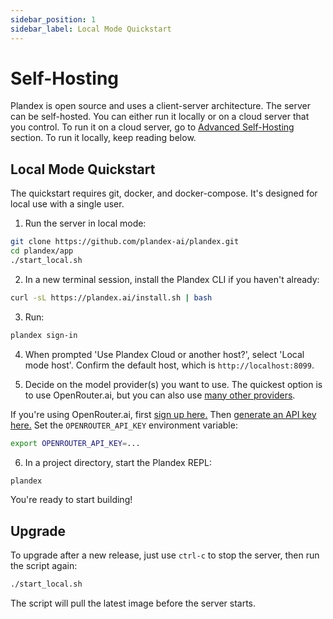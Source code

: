 ```yaml
---
sidebar_position: 1
sidebar_label: Local Mode Quickstart
---
```


# Self-Hosting

Plandex is open source and uses a client-server architecture. The server can be self-hosted. You can either run it locally or on a cloud server that you control. To run it on a cloud server, go to  [Advanced Self-Hosting](advanced-self-hosting.md) section. To run it locally, keep reading below.

## Local Mode Quickstart

The quickstart requires git, docker, and docker-compose. It's designed for local use with a single user.

1. Run the server in local mode: 

```bash
git clone https://github.com/plandex-ai/plandex.git
cd plandex/app
./start_local.sh
```

2. In a new terminal session, install the Plandex CLI if you haven't already:

```bash
curl -sL https://plandex.ai/install.sh | bash
```

3. Run:

```bash
plandex sign-in
```

4. When prompted 'Use Plandex Cloud or another host?', select 'Local mode host'. Confirm the default host, which is `http://localhost:8099`.

5. Decide on the model provider(s) you want to use. The quickest option is to use OpenRouter.ai, but you can also use [many other providers](https://docs.plandex.ai/models/model-providers).

If you're using OpenRouter.ai, first [sign up here.](https://openrouter.ai/signup) Then [generate an API key here.](https://openrouter.ai/keys) Set the `OPENROUTER_API_KEY` environment variable:

```bash
export OPENROUTER_API_KEY=...
```

6. In a project directory, start the Plandex REPL:

```bash
plandex
```

You're ready to start building!

## Upgrade

To upgrade after a new release, just use `ctrl-c` to stop the server, then run the script again:

```bash
./start_local.sh
```

The script will pull the latest image before the server starts.


